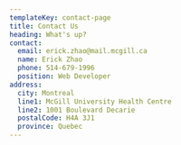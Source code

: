 ```yaml
---
templateKey: contact-page
title: Contact Us
heading: What's up?
contact:
  email: erick.zhao@mail.mcgill.ca
  name: Erick Zhao
  phone: 514-679-1996
  position: Web Developer
address:
  city: Montreal
  line1: McGill University Health Centre
  line2: 1001 Boulevard Decarie
  postalCode: H4A 3J1
  province: Quebec
---
```


